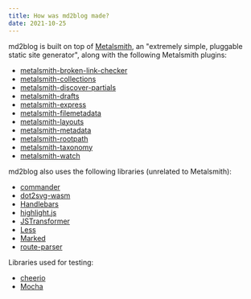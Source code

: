 ```yaml
---
title: How was md2blog made?
date: 2021-10-25
---
```

md2blog is built on top of [Metalsmith](https://metalsmith.io/), an "extremely simple, pluggable static site generator", along with the following Metalsmith plugins:

* [metalsmith-broken-link-checker](https://github.com/davidxmoody/metalsmith-broken-link-checker)
* [metalsmith-collections](https://github.com/segmentio/metalsmith-collections)
* [metalsmith-discover-partials](https://github.com/timdp/metalsmith-discover-partials)
* [metalsmith-drafts](https://github.com/segmentio/metalsmith-drafts)
* [metalsmith-express](https://github.com/chiefy/metalsmith-express)
* [metalsmith-filemetadata](https://github.com/dpobel/metalsmith-filemetadata)
* [metalsmith-layouts](https://github.com/metalsmith/metalsmith-layouts)
* [metalsmith-metadata](https://github.com/segmentio/metalsmith-metadata)
* [metalsmith-rootpath](https://github.com/radiovisual/metalsmith-rootpath)
* [metalsmith-taxonomy](https://github.com/webketje/metalsmith-taxonomy)
* [metalsmith-watch](https://github.com/FWeinb/metalsmith-watch)

md2blog also uses the following libraries (unrelated to Metalsmith):

* [commander](https://www.npmjs.com/package/commander)
* [dot2svg-wasm](https://github.com/jaredkrinke/dot2svg-wasm)
* [Handlebars](https://handlebarsjs.com/)
* [highlight.js](https://highlightjs.org/)
* [JSTransformer](https://github.com/jstransformers/jstransformer)
* [Less](https://lesscss.org/)
* [Marked](https://marked.js.org/)
* [route-parser](https://github.com/rcs/route-parser)

Libraries used for testing:

* [cheerio](https://cheerio.js.org/)
* [Mocha](https://mochajs.org/)
